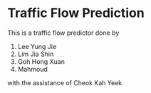 # Traffic Flow Prediction

This is a traffic flow predictor done by
1. Lee Yung Jie
2. Lim Jia Shin
3. Goh Hong Xuan
4. Mahmoud 

with the assistance of Cheok Kah Yeek
